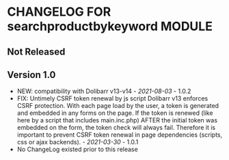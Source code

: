 # CHANGELOG FOR searchproductbykeyword MODULE

## Not Released

## Version 1.0
- NEW: compatibility with Dolibarr v13-v14 - *2021-08-03* - 1.0.2
- FIX: Untimely CSRF token renewal by js script
  Dolibarr v13 enforces CSRF protection. With each page load by the
  user, a token is generated and embedded in any forms on the page.
  If the token is renewed (like here by a script that includes
  main.inc.php) AFTER the initial token was embedded on the form,
  the token check will always fail. Therefore it is important to
  prevent CSRF token renewal in page dependencies (scripts, css or
  ajax backends). - *2021-03-30* - 1.0.1
- No ChangeLog existed prior to this release
